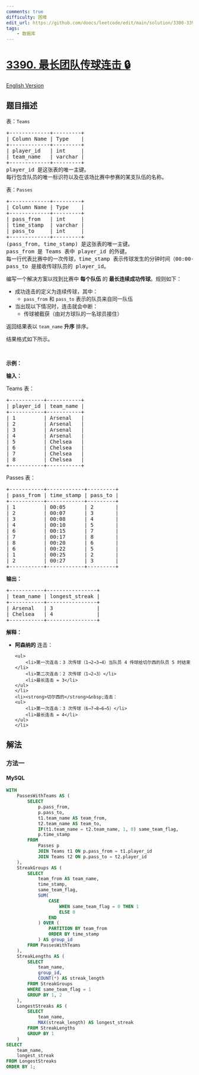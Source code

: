 ```yaml
---
comments: true
difficulty: 困难
edit_url: https://github.com/doocs/leetcode/edit/main/solution/3300-3399/3390.Longest%20Team%20Pass%20Streak/README.md
tags:
    - 数据库
---
```


<!-- problem:start -->

# [3390. 最长团队传球连击 🔒](https://leetcode.cn/problems/longest-team-pass-streak)

[English Version](/solution/3300-3399/3390.Longest%20Team%20Pass%20Streak/README_EN.md)

## 题目描述

<!-- description:start -->

<p>表：<code>Teams</code></p>

<pre>
+-------------+---------+
| Column Name | Type    |
+-------------+---------+
| player_id   | int     |
| team_name   | varchar | 
+-------------+---------+
player_id 是这张表的唯一主键。
每行包含队员的唯一标识符以及在该场比赛中参赛的某支队伍的名称。
</pre>

<p>表：<code>Passes</code></p>

<pre>
+-------------+---------+
| Column Name | Type    |
+-------------+---------+
| pass_from   | int     |
| time_stamp  | varchar |
| pass_to     | int     |
+-------------+---------+
(pass_from, time_stamp) 是这张表的唯一主键。
pass_from 是 Teams 表中 player_id 的外键。
每一行代表比赛中的一次传球，time_stamp 表示传球发生的分钟时间（00:00-90:00）。
pass_to 是接收传球队员的 player_id。
</pre>

<p>编写一个解决方案以找到比赛中 <strong>每个队伍</strong> 的 <strong>最长连续成功传球</strong>。规则如下：</p>

<ul>
	<li>成功连击的定义为连续传球，其中：
	<ul>
		<li><code>pass_from</code> 和&nbsp;<code>pass_to</code>&nbsp;表示的队员来自同一队伍</li>
	</ul>
	</li>
	<li>当出现以下情况时，连击就会中断：
	<ul>
		<li>传球被截获（由对方球队的一名球员接住）</li>
	</ul>
	</li>
</ul>

<p>返回结果表以&nbsp;<code>team_name</code> <strong>升序</strong>&nbsp;排序。</p>

<p>结果格式如下所示。</p>

<p>&nbsp;</p>

<p><strong class="example">示例：</strong></p>

<div class="example-block">
<p><strong>输入：</strong></p>

<p>Teams 表：</p>

<pre>
+-----------+-----------+
| player_id | team_name |
+-----------+-----------+
| 1         | Arsenal   |
| 2         | Arsenal   |
| 3         | Arsenal   |
| 4         | Arsenal   |
| 5         | Chelsea   |
| 6         | Chelsea   |
| 7         | Chelsea   |
| 8         | Chelsea   |
+-----------+-----------+
</pre>

<p>Passes 表：</p>

<pre>
+-----------+------------+---------+
| pass_from | time_stamp | pass_to |
+-----------+------------+---------+
| 1         | 00:05      | 2       |
| 2         | 00:07      | 3       |
| 3         | 00:08      | 4       |
| 4         | 00:10      | 5       |
| 6         | 00:15      | 7       |
| 7         | 00:17      | 8       |
| 8         | 00:20      | 6       |
| 6         | 00:22      | 5       |
| 1         | 00:25      | 2       |
| 2         | 00:27      | 3       |
+-----------+------------+---------+
</pre>

<p><strong>输出：</strong></p>

<pre>
+-----------+----------------+
| team_name | longest_streak |
+-----------+----------------+
| Arsenal   | 3              |
| Chelsea   | 4              |
+-----------+----------------+
</pre>

<p><strong>解释：</strong></p>

<ul>
	<li><strong>阿森纳的</strong>&nbsp;连击：

    <ul>
    	<li>第一次连击：3 次传球（1→2→3→4）当队员 4 传球给切尔西的队员 5 时结束</li>
    	<li>第二次连击：2 次传球（1→2→3）</li>
    	<li>最长连击 = 3</li>
    </ul>
    </li>
    <li><strong>切尔西的</strong>&nbsp;连击：
    <ul>
    	<li>第一次连击：3 次传球（6→7→8→6→5）</li>
    	<li>最长连击 = 4</li>
    </ul>
    </li>

</ul>
</div>

<!-- description:end -->

## 解法

<!-- solution:start -->

### 方法一

<!-- tabs:start -->

#### MySQL

```sql
WITH
    PassesWithTeams AS (
        SELECT
            p.pass_from,
            p.pass_to,
            t1.team_name AS team_from,
            t2.team_name AS team_to,
            IF(t1.team_name = t2.team_name, 1, 0) same_team_flag,
            p.time_stamp
        FROM
            Passes p
            JOIN Teams t1 ON p.pass_from = t1.player_id
            JOIN Teams t2 ON p.pass_to = t2.player_id
    ),
    StreakGroups AS (
        SELECT
            team_from AS team_name,
            time_stamp,
            same_team_flag,
            SUM(
                CASE
                    WHEN same_team_flag = 0 THEN 1
                    ELSE 0
                END
            ) OVER (
                PARTITION BY team_from
                ORDER BY time_stamp
            ) AS group_id
        FROM PassesWithTeams
    ),
    StreakLengths AS (
        SELECT
            team_name,
            group_id,
            COUNT(*) AS streak_length
        FROM StreakGroups
        WHERE same_team_flag = 1
        GROUP BY 1, 2
    ),
    LongestStreaks AS (
        SELECT
            team_name,
            MAX(streak_length) AS longest_streak
        FROM StreakLengths
        GROUP BY 1
    )
SELECT
    team_name,
    longest_streak
FROM LongestStreaks
ORDER BY 1;
```

<!-- tabs:end -->

<!-- solution:end -->

<!-- problem:end -->
